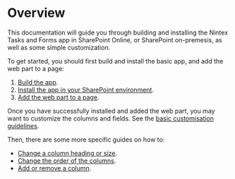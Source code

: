 # Overview

This documentation will guide you through building and installing the Nintex Tasks and Forms app in SharePoint Online, or SharePoint on-premesis, as well as some simple customization.

To get started, you should first build and install the basic app, and add the web part to a page:
1. [Build the app](./build).
1. [Install the app in your SharePoint environment](./install.md).
1. [Add the web part to a page](./addToPage.md).

Once you have successfully installed and added the web part, you may want to customize the columns and fields. See the [basic customisation guidelines](./customize.md).

Then, there are some more specific guides on how to:  
  - [Change a column heading or size](./columnsRenameResize.md).
  - [Change the order of the columns](./columnsReorder.md).
  - [Add or remove a column](./columnsAddRemove.md).
